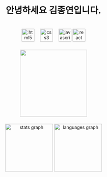 <h1 align="center">안녕하세요 김종연입니다.</h1>

###

<br clear="both">

<div align="center">
   <img src="https://cdn.jsdelivr.net/gh/devicons/devicon/icons/html5/html5-original.svg" height="40" alt="html5 logo"  />
   <img width="10" />
   <img src="https://cdn.jsdelivr.net/gh/devicons/devicon/icons/css3/css3-original.svg" height="40" alt="css3 logo"  />
   <img width="10" />
   <img src="https://cdn.jsdelivr.net/gh/devicons/devicon/icons/javascript/javascript-original.svg" height="40" alt="javascript logo"  />
   <img src="https://cdn.jsdelivr.net/gh/devicons/devicon/icons/react/react-original.svg" height="40" alt="react logo"  />
</div>


###

<div align="center">
  <img height="210" src="https://blog.kakaocdn.net/dn/xKgoT/btrYeZ31KmX/4DXktZ7q9HNfCAJmjlbgxK/img.gif"  />
</div>

###

<div align="center">
  <img src="https://github-readme-stats.vercel.app/api?username=kjjyyy01&hide_title=false&hide_rank=false&show_icons=true&include_all_commits=true&count_private=true&disable_animations=false&theme=dracula&locale=en&hide_border=false&order=1" height="150" alt="stats graph"  />
  <img src="https://github-readme-stats.vercel.app/api/top-langs?username=kjjyyy01&locale=en&hide_title=false&layout=compact&card_width=320&langs_count=5&theme=dracula&hide_border=false&order=2" height="150" alt="languages graph"  />
</div>

###
